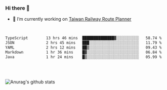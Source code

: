 ### Hi there 👋

- 🔭 I’m currently working on [Taiwan Railway Route Planner](https://github.com/Taiwan-Railway-Route-Planner)

<br/>

<!--START_SECTION:waka-->

```txt
TypeScript        13 hrs 46 mins  ██████████████▓░░░░░░░░░░   58.74 %
JSON              2 hrs 45 mins   ███░░░░░░░░░░░░░░░░░░░░░░   11.79 %
YAML              2 hrs 12 mins   ██▒░░░░░░░░░░░░░░░░░░░░░░   09.43 %
Markdown          1 hr 36 mins    █▓░░░░░░░░░░░░░░░░░░░░░░░   06.84 %
Java              1 hr 24 mins    █▒░░░░░░░░░░░░░░░░░░░░░░░   05.99 %
```

<!--END_SECTION:waka-->

<br/>
<br/>

![Anurag's github stats](https://github-readme-stats.vercel.app/api?username=DepickereSven&show_icons=true&theme=tokyonight)



<!--
**DepickereSven/DepickereSven** is a ✨ _special_ ✨ repository because its `README.md` (this file) appears on your GitHub profile.

Here are some ideas to get you started:

- 🔭 I’m currently working on ...
- 🌱 I’m currently learning ...
- 👯 I’m looking to collaborate on ...
- 🤔 I’m looking for help with ...
- 💬 Ask me about ...
- 📫 How to reach me: ...
- 😄 Pronouns: ...
- ⚡ Fun fact: ...
-->
